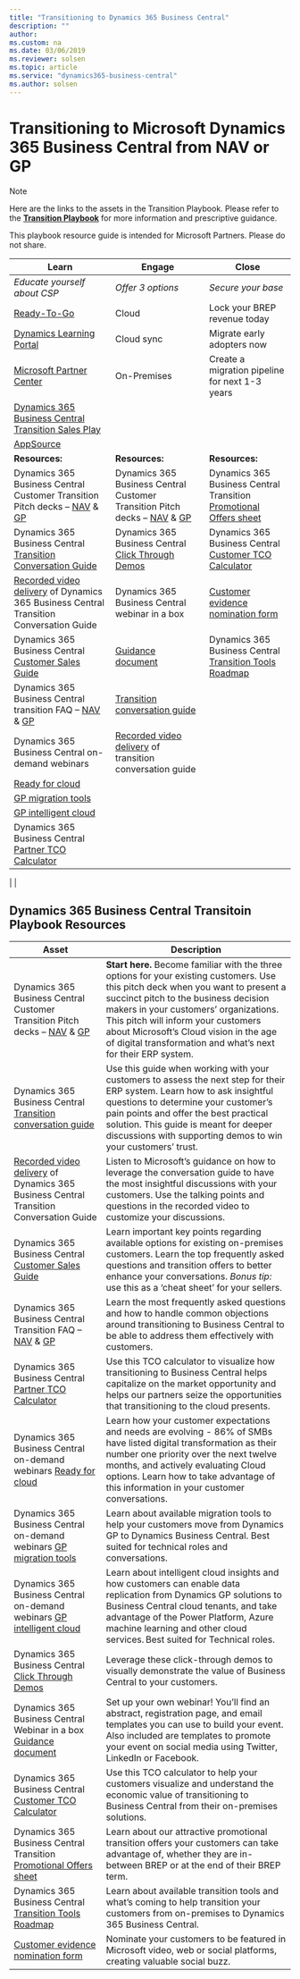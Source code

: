 ```yaml
---
title: "Transitioning to Dynamics 365 Business Central"
description: ""
author: 
ms.custom: na
ms.date: 03/06/2019
ms.reviewer: solsen
ms.topic: article
ms.service: "dynamics365-business-central"
ms.author: solsen
---
```


# Transitioning to Microsoft Dynamics 365 Business Central from NAV or GP

> [!NOTE] 
> Here are the links to the assets in the Transition Playbook. Please refer to the [**Transition Playbook**](https://mbs2.microsoft.com/AADSignup/Home/Index) for more information and prescriptive guidance.  

This playbook resource guide is intended for Microsoft Partners. Please do not share. 

| **Learn** | **Engage** | **Close** | 
|---------------------------|-----------------------------|--------------|
| *Educate yourself about CSP* | *Offer 3 options* | *Secure your base*
| [Ready-To-Go](https://docs.microsoft.com/en-us/dynamics365/business-central/dev-itpro/developer/readiness/readiness-ready-to-go?tabs=learning) | Cloud | Lock your BREP revenue today | 
| [Dynamics Learning Portal](https://nam06.safelinks.protection.outlook.com/?url=https%3A%2F%2Fmbspartner.microsoft.com%2FBC%2FTopic%2F109&data=02%7C01%7CArvind.Dutta%40microsoft.com%7Ca270ee000f9e4bf2ebb408d691490314%7C72f988bf86f141af91ab2d7cd011db47%7C1%7C0%7C636856140098808763&sdata=7bnqYv%2F7B6oBMn91AuL8Fni8c7ZN4Pp8yLxNdy3zPGg%3D&reserved=0) | Cloud sync | Migrate early adopters now | 
| [Microsoft Partner Center](https://docs.microsoft.com/en-us/partner-center/) | On-Premises | Create a migration pipeline for next 1-3 years | 
| [Dynamics 365 Business Central Transition Sales Play](https://microsoft.sharepoint.com/sites/Infopedia_G01/Pages/businessapplications.aspx) | | |
| [AppSource](https://appsource.microsoft.com/en-US/) | | | 
| **Resources:** | **Resources:** | **Resources:** | 
| Dynamics 365 Business Central Customer Transition Pitch decks – [NAV](https://mbs.microsoft.com/Files/partner/365/SalesMarketing/NAV_ShortPitchdeckcustomer.pptx) & [GP](https://mbs.microsoft.com/Files/partner/365/SalesMarketing/GP_ShortPitchdeckcustomer.pptx) |  Dynamics 365 Business Central Customer Transition Pitch decks – [NAV](https://mbs.microsoft.com/Files/partner/365/SalesMarketing/NAV_ShortPitchdeckcustomer.pptx) & [GP](https://mbs.microsoft.com/Files/partner/365/SalesMarketing/GP_ShortPitchdeckcustomer.pptx) | Dynamics 365 Business Central Transition [Promotional Offers sheet](https://mbs.microsoft.com/Files/partner/365/SalesMarketing/QualifiedoffersheettoBC.pdf) | 
| Dynamics 365 Business Central [Transition Conversation Guide](https://mbs.microsoft.com/Files/partner/365/SalesMarketing/TransitionConversationGuide.pptx) | Dynamics 365 Business Central [Click Through Demos](https://mbs.microsoft.com/Files/partner/365/SalesMarketing/Dynamics_365_BusinessCentralPARTNERSALESPLAYBOOKwCLICKASSISTANCE.pptx) | Dynamics 365 Business Central [Customer TCO Calculator](https://mbs.microsoft.com/Files/partner/365/SalesMarketing/Dynamics365BusinessCentralCustomerMigrationModel.xlsx) | 
| [Recorded video delivery](https://mbs.microsoft.com/Files/partner/365/SalesMarketing/TransitionConversationRecording/TransitionConversationRecording.mp4) of Dynamics 365 Business Central Transition Conversation Guide | Dynamics 365 Business Central webinar in a box  | [Customer evidence nomination form](https://mbs.microsoft.com/Files/partner/365/SalesMarketing/TransitionConversationRecording/TransitionConversationRecording.mp4) | 
| Dynamics 365 Business Central [Customer Sales Guide](https://mbs.microsoft.com/Files/partner/365/SalesMarketing/TransitionSalesGuide.pptx) | [Guidance document](https://mbs.microsoft.com/Files/partner/365/SalesMarketing/Dynamics365BusinessCentralWebinarinabox.docx) | Dynamics 365 Business Central [Transition Tools Roadmap](https://mbs.microsoft.com/Files/partner/365/SalesMarketing/Migrationtoolsroadmap.pdf) |
| Dynamics 365 Business Central transition FAQ – [NAV](https://mbs.microsoft.com/Files/partner/365/SalesMarketing/NAVpartnerFAQ.docx) & [GP](https://mbs.microsoft.com/Files/partner/365/SalesMarketing/GPpartnerFAQ.docx) | [Transition conversation guide](https://mbs.microsoft.com/Files/partner/365/SalesMarketing/TransitionConversationGuide.pptx) | | 
| Dynamics 365 Business Central on-demand webinars | [Recorded video delivery](https://mbs.microsoft.com/Files/partner/365/SalesMarketing/TransitionConversationRecording/TransitionConversationRecording.mp4) of transition conversation guide | | 
| [Ready for cloud](https://msuspartner.eventbuilder.com/event?eventid=o1h8r5) | |
| [GP migration tools](https://msuspartner.eventbuilder.com/event?eventid=b3i4g0&source=InsiderEmail) | |
| [GP intelligent cloud]() | |
| Dynamics 365 Business Central [Partner TCO Calculator](https://mbs.microsoft.com/Files/partner/365/SalesMarketing/MicrosoftDynamics365BusinessCentralFinancialModel.xlsx)
|
|

## Dynamics 365 Business Central Transitoin Playbook Resources

| **Asset** | **Description** |  
|---------------------------|-----------------------------|
| Dynamics 365 Business Central Customer Transition Pitch decks – [NAV](https://mbs.microsoft.com/Files/partner/365/SalesMarketing/NAV_ShortPitchdeckcustomer.pptx) & [GP](https://mbs.microsoft.com/Files/partner/365/SalesMarketing/GP_ShortPitchdeckcustomer.pptx) |**Start here.** Become familiar with the three options for your existing customers. Use this pitch deck when you want to present a succinct pitch to the business decision makers in your customers’ organizations. This pitch will inform your customers about Microsoft’s Cloud vision in the age of digital transformation and what’s next for their ERP system. 
| Dynamics 365 Business Central [Transition conversation guide](https://mbs.microsoft.com/Files/partner/365/SalesMarketing/TransitionConversationGuide.pptx) | Use this guide when working with your customers to assess the next step for their ERP system. Learn how to ask insightful questions to determine your customer’s pain points and offer the best practical solution. This guide is meant for deeper discussions with supporting demos to win your customers’ trust. | 
| [Recorded video delivery]() of Dynamics 365 Business Central Transition Conversation Guide | Listen to Microsoft’s guidance on how to leverage the conversation guide to have the most insightful discussions with your customers. Use the talking points and questions in the recorded video to customize your discussions. | 
| Dynamics 365 Business Central [Customer Sales Guide](https://mbs.microsoft.com/Files/partner/365/SalesMarketing/TransitionSalesGuide.pptx) | Learn important key points regarding available options for existing on-premises customers. Learn the top frequently asked questions and transition offers to better enhance your conversations. *Bonus tip:* use this as a ‘cheat sheet’ for your sellers. |
| Dynamics 365 Business Central Transition FAQ – [NAV](https://mbs.microsoft.com/Files/partner/365/SalesMarketing/NAVpartnerFAQ.docx) & [GP](https://mbs.microsoft.com/Files/partner/365/SalesMarketing/GPpartnerFAQ.docx) | Learn the most frequently asked questions and how to handle common objections around transitioning to Business Central to be able to address them effectively with customers. | 
| Dynamics 365 Business Central [Partner TCO Calculator](https://mbs.microsoft.com/Files/partner/365/SalesMarketing/MicrosoftDynamics365BusinessCentralFinancialModel.xlsx) | Use this TCO calculator to visualize how transitioning to Business Central helps capitalize on the market opportunity and helps our partners seize the opportunities that transitioning to the cloud presents. | 
| Dynamics 365 Business Central on-demand webinars [Ready for cloud](https://msuspartner.eventbuilder.com/event?eventid=o1h8r5) | Learn how your customer expectations and needs are evolving - 86% of SMBs have listed digital transformation as their number one priority over the next twelve months, and actively evaluating Cloud options. Learn how to take advantage of this information in your customer conversations. | 
| Dynamics 365 Business Central on-demand webinars [GP migration tools](https://msuspartner.eventbuilder.com/event?eventid=b3i4g0&source=InsiderEmail) | Learn about available migration tools to help your customers move from Dynamics GP to Dynamics Business Central. Best suited for technical roles and conversations.
| Dynamics 365 Business Central on-demand webinars [GP intelligent cloud]() | Learn about intelligent cloud insights and how customers can enable data replication from Dynamics GP solutions to Business Central cloud tenants, and take advantage of the Power Platform, Azure machine learning and other cloud services. Best suited for Technical roles. 
| Dynamics 365 Business Central [Click Through Demos](https://mbs.microsoft.com/Files/partner/365/SalesMarketing/Dynamics_365_BusinessCentralPARTNERSALESPLAYBOOKwCLICKASSISTANCE.pptx) | Leverage these click-through demos to visually demonstrate the value of Business Central to your customers. | 
| Dynamics 365 Business Central Webinar in a box [Guidance document](https://mbs.microsoft.com/Files/partner/365/SalesMarketing/Dynamics365BusinessCentralWebinarinabox.docx) | Set up your own webinar! You’ll find an abstract, registration page, and email templates you can use to build your event. Also included are templates to promote your event on social media using Twitter, LinkedIn or Facebook. | 
| Dynamics 365 Business Central [Customer TCO Calculator](https://aka.ms/BCcustTCO) | Use this TCO calculator to help your customers visualize and understand the economic value of transitioning to Business Central from their on-premises solutions.  
| Dynamics 365 Business Central Transition [Promotional Offers sheet](https://mbs.microsoft.com/Files/partner/365/SalesMarketing/QualifiedoffersheettoBC.pdf) | Learn about our attractive promotional transition offers your customers can take advantage of, whether they are in-between BREP or at the end of their BREP term. |
| Dynamics 365 Business Central [Transition Tools Roadmap](https://mbs.microsoft.com/Files/partner/365/SalesMarketing/Migrationtoolsroadmap.pdf) | Learn about available transition tools and what’s coming to help transition your customers from on-premises to Dynamics 365 Business Central. | 
| [Customer evidence nomination form](https://mbs.microsoft.com/Files/partner/365/SalesMarketing/TransitionConversationRecording/TransitionConversationRecording.mp4) | Nominate your customers to be featured in Microsoft video, web or social platforms, creating valuable social buzz. | 
